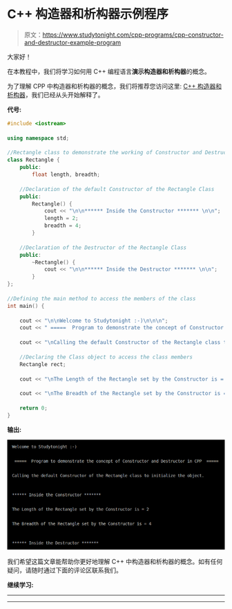 # C++ 构造器和析构器示例程序

> 原文：<https://www.studytonight.com/cpp-programs/cpp-constructor-and-destructor-example-program>

大家好！

在本教程中，我们将学习如何用 C++ 编程语言**演示构造器和析构器**的概念。

为了理解 CPP 中构造器和析构器的概念，我们将推荐您访问这里: [C++ 构造器和析构器](https://www.studytonight.com/cpp/constructors-and-destructors-in-cpp.php)，我们已经从头开始解释了。

**代号:**

```cpp
#include <iostream>

using namespace std;

//Rectangle class to demonstrate the working of Constructor and Destructor in CPP
class Rectangle {
    public:
        float length, breadth;

    //Declaration of the default Constructor of the Rectangle Class
    public:
        Rectangle() {
            cout << "\n\n****** Inside the Constructor ******* \n\n";
            length = 2;
            breadth = 4;
        }

    //Declaration of the Destructor of the Rectangle Class
    public:
        ~Rectangle() {
            cout << "\n\n****** Inside the Destructor ******* \n\n";
        }
};

//Defining the main method to access the members of the class
int main() {

    cout << "\n\nWelcome to Studytonight :-)\n\n\n";
    cout << " =====  Program to demonstrate the concept of Constructor and Destructor in CPP  ===== \n\n";

    cout << "\nCalling the default Constructor of the Rectangle class to initialize the object.\n\n";

    //Declaring the Class object to access the class members
    Rectangle rect;

    cout << "\nThe Length of the Rectangle set by the Constructor is = " << rect.length << "\n\n";

    cout << "\nThe Breadth of the Rectangle set by the Constructor is = " << rect.breadth << "\n\n";

    return 0;
}
```

**输出:**

![C++ constructor and destructor](img/1f35afe970123f3bd7527dde65466c40.png)

我们希望这篇文章能帮助你更好地理解 C++ 中构造器和析构器的概念。如有任何疑问，请随时通过下面的评论区联系我们。

**继续学习:**

* * *

* * *